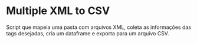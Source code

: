 # Multiple XML to CSV

Script que mapeia uma pasta com arquivos XML, coleta as informações das tags desejadas, cria um dataframe e exporta para um arquivo CSV.
